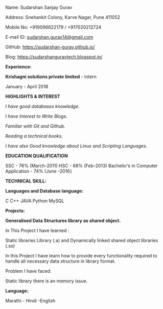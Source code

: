Name:        Sudarshan Sanjay Gurav

Address:     Snehankit Colony, Karve Nagar, Pune 411052

Mobile No:  +919096622179 / +917020212724

E-mail ID:  sudarshan.gurav14@gmail.com

GitHub:     https://sudarshan-gurav.github.io/

Blog:       https://sudarshanguravtech.blogspot.in/

**Experience:**

**Krishagni solutions private limited** - intern

January - April 2018 

**HIGHLIGHTS & INTEREST**

*I have good databases knowledge.*

*I have Interest to Write Blogs.*

*Familiar with Git and Github.*

*Reading a technical books.*

*I have also Good knowledge about Linux and Scripting Languages.*

**EDUCATION QUALIFICATION**

SSC - 76%  (March-2011)
HSC - 68% (Feb-2013)
Bachelor’s in Computer Application - 74%  (June -2016 )

**TECHNICAL SKILL:**

**Languages and Database language:**

C	C++	JAVA	Python	MySQL

**Projects:**

**Generalised Data Structures library as shared object.**

In This Project I have learned :

Static libraries Library (.a) and Dynamically linked shared object libraries (.so)

In this Project I have learn how  to provide every functionality required to handle all necessary data structure in library format.

Problem I have faced:

Static library there is an memory issue.

**Language:**

Marathi - Hindi -English

